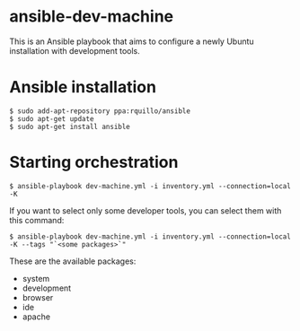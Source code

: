 ansible-dev-machine
===================
This is an Ansible playbook that aims to configure a newly Ubuntu installation with development tools.

Ansible installation
====================

	$ sudo add-apt-repository ppa:rquillo/ansible
	$ sudo apt-get update
	$ sudo apt-get install ansible

Starting orchestration
======================

	$ ansible-playbook dev-machine.yml -i inventory.yml --connection=local -K

If you want to select only some developer tools, you can select them with this command:

	$ ansible-playbook dev-machine.yml -i inventory.yml --connection=local -K --tags "`<some packages>`"

These are the available packages:

* system
* development
* browser
* ide
* apache

